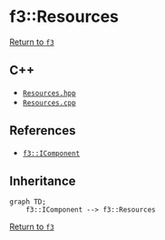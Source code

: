 # f3::Resources

[Return to `f3`](/docs/f3.md)

## C++

- [`Resources.hpp`](/src/f3/Resources.hpp)
- [`Resources.cpp`](/src/f3/Resources.cpp)

## References

- [`f3::IComponent`](/docs/f3/IComponent.md)

## Inheritance

```mermaid
graph TD;
    f3::IComponent --> f3::Resources
```

[Return to `f3`](/docs/f3.md)
